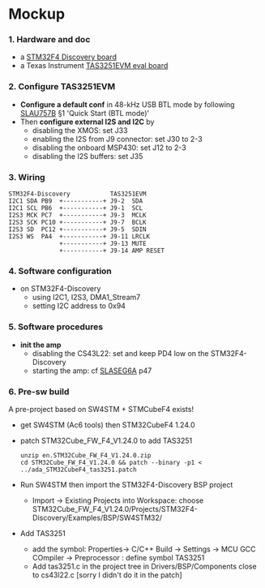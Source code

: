 # Mockup

### 1. **Hardware and doc**
- a [STM32F4 Discovery board](https://www.st.com/en/)
- a Texas Instrument [TAS3251EVM eval board](http://www.ti.com/tool/TAS3251EVM)

### 2. **Configure TAS3251EVM**
- **Configure a default conf** in 48-kHz USB BTL mode by following [SLAU757B](slau757b.pdf) §1 'Quick Start (BTL mode)'
- Then **configure external I2S and I2C** by
    - disabling the XMOS: set J33
    - enabling the I2S from J9 connector: set J30 to 2-3
    - disabling the onboard MSP430: set J12 to 2-3
    - disabling the I2S buffers: set J35

### 3. **Wiring**

```
STM32F4-Discovery           TAS3251EVM
I2C1 SDA PB9  +-----------+ J9-2  SDA
I2C1 SCL PB6  +-----------+ J9-1  SCL
I2S3 MCK PC7  +-----------+ J9-3  MCLK
I2S3 SCK PC10 +-----------+ J9-7  BCLK
I2S3 SD  PC12 +-----------+ J9-5  SDIN
I2S3 WS  PA4  +-----------+ J9-11 LRCLK
              +-----------+ J9-13 MUTE
              +-----------+ J9-14 AMP RESET
```

### 4. **Software configuration**
- on STM32F4-Discovery
  - using I2C1, I2S3, DMA1_Stream7
  - setting I2C address to 0x94

### 5. **Software procedures**
- **init the amp**
  - disabling the CS43L22: set and keep PD4 low on the STM32F4-Discovery
  - starting the amp: cf [SLASEG6A](tas3251.pdf) p47

### 6. **Pre-sw build**

A pre-project based on SW4STM + STMCubeF4 exists!

- get SW4STM (Ac6 tools) then STM32CubeF4 1.24.0
- patch STM32Cube_FW_F4_V1.24.0 to add TAS3251

  ```
  unzip en.STM32Cube_FW_F4_V1.24.0.zip
  cd STM32Cube_FW_F4_V1.24.0 && patch --binary -p1 < ../ada_STM32CubeF4_tas3251.patch
  ```

- Run SW4STM then import the STM32F4-Discovery BSP project
    - Import -> Existing Projects into Workspace: choose STM32Cube_FW_F4_V1.24.0/Projects/STM32F4-Discovery/Examples/BSP/SW4STM32/
- Add TAS3251
  - add the symbol: Properties-> C/C++ Build -> Settings -> MCU GCC COmpiler -> Preprocessor : define symbol TAS3251
  - Add tas3251.c in the project tree in Drivers/BSP/Components close to cs43l22.c [sorry I didn't do it in the patch]
